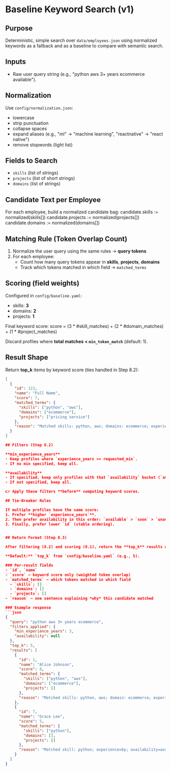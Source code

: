 # Baseline Keyword Search (v1)

## Purpose
Deterministic, simple search over `data/employees.json` using normalized keywords as a fallback and as a baseline to compare with semantic search.

## Inputs
- Raw user query string (e.g., "python aws 3+ years ecommerce available").

## Normalization
Use `config/normalization.json`:
- lowercase
- strip punctuation
- collapse spaces
- expand aliases (e.g., "ml" → "machine learning", "reactnative" → "react native")
- remove stopwords (light list)

## Fields to Search
- `skills` (list of strings)
- `projects` (list of short strings)
- `domains` (list of strings)

## Candidate Text per Employee
For each employee, build a normalized candidate bag:
candidate.skills := normalized(skills[])
candidate.projects := normalized(projects[])
candidate.domains := normalized(domains[])

## Matching Rule (Token Overlap Count)
1) Normalize the user query using the same rules → **query tokens**  
2) For each employee:
   - Count how many query tokens appear in **skills**, **projects**, **domains**
   - Track which tokens matched in which field → `matched_terms`

## Scoring (field weights)
Configured in `config/baseline.yaml`:
- skills: **3**
- domains: **2**
- projects: **1**

Final keyword score:
score = (3 * #skill_matches) + (2 * #domain_matches) + (1 * #project_matches)

Discard profiles where **total matches < `min_token_match`** (default: 1).

## Result Shape
Return **top_k** items by keyword score (ties handled in Step 8.2):

```json
[
  {
    "id": 123,
    "name": "Full Name",
    "score": 7,
    "matched_terms": {
      "skills": ["python", "aws"],
      "domains": ["ecommerce"],
      "projects": ["pricing service"]
    },
    "reason": "Matched skills: python, aws; domains: ecommerce; experience=5y; availability=available"
  }
]

## Filters (Step 8.2)

**min_experience_years**  
- Keep profiles where `experience_years >= requested_min`.  
- If no min specified, keep all.  

**availability**  
- If specified, keep only profiles with that `availability` bucket (`available`, `soon`, `unavailable`).  
- If not specified, keep all.  

👉 Apply these filters **before** computing keyword scores.  

## Tie-Breaker Rules

If multiple profiles have the same score:  
1. Prefer **higher `experience_years`**.  
2. Then prefer availability in this order: `available` > `soon` > `unavailable`.  
3. Finally, prefer lower `id` (stable ordering).


## Return Format (Step 8.3)

After filtering (8.2) and scoring (8.1), return the **top_k** results with clear reasons.

**Default:** `top_k` from `config/baseline.yaml` (e.g., 5).

### Per-result fields
- `id`, `name`
- `score` — keyword score only (weighted token overlap)
- `matched_terms` — which tokens matched in which field
  - `skills`: []
  - `domains`: []
  - `projects`: []
- `reason` — one sentence explaining *why* this candidate matched

### Example response
```json
{
  "query": "python aws 3+ years ecommerce",
  "filters_applied": {
    "min_experience_years": 3,
    "availability": null
  },
  "top_k": 5,
  "results": [
    {
      "id": 1,
      "name": "Alice Johnson",
      "score": 8,
      "matched_terms": {
        "skills": ["python", "aws"],
        "domains": ["ecommerce"],
        "projects": []
      },
      "reason": "Matched skills: python, aws; domain: ecommerce; experience=5y; availability=available."
    },
    {
      "id": 7,
      "name": "Grace Lee",
      "score": 5,
      "matched_terms": {
        "skills": ["python"],
        "domains": [],
        "projects": []
      },
      "reason": "Matched skill: python; experience=6y; availability=available."
    }
  ]
}
